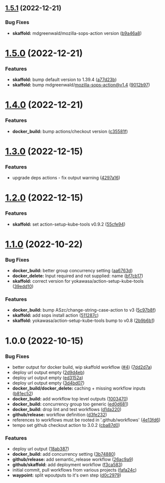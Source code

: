 ## [1.5.1](https://github.com/SmartMedSA/github-workflows/compare/v1.5.0...v1.5.1) (2022-12-21)


### Bug Fixes

* **skaffold:** mdgreenwald/mozilla-sops-action version ([b9a46a8](https://github.com/SmartMedSA/github-workflows/commit/b9a46a8a3c824ff347212352b10213d2bed5bfc5))

# [1.5.0](https://github.com/SmartMedSA/github-workflows/compare/v1.4.0...v1.5.0) (2022-12-21)


### Features

* **skaffold:** bump default version to 1.39.4 ([a77d23b](https://github.com/SmartMedSA/github-workflows/commit/a77d23bfd9a9a68ed01a29c80f8f28ca851e411b))
* **skaffold:** bump mdgreenwald/mozilla-sops-action@v1.4 ([9012b97](https://github.com/SmartMedSA/github-workflows/commit/9012b972d14aeedc5737bb2849fddd994a130ab7))

# [1.4.0](https://github.com/SmartMedSA/github-workflows/compare/v1.3.0...v1.4.0) (2022-12-21)


### Features

* **docker_build:** bump actions/checkout version ([c35581f](https://github.com/SmartMedSA/github-workflows/commit/c35581f8471d4a70fd309ac730794882a45b1828))

# [1.3.0](https://github.com/SmartMedSA/github-workflows/compare/v1.2.0...v1.3.0) (2022-12-15)


### Features

* upgrade deps actions - fix output warning ([4297a16](https://github.com/SmartMedSA/github-workflows/commit/4297a1631db6f0a30ef33f313c13f8efa97cbbc8))

# [1.2.0](https://github.com/SmartMedSA/github-workflows/compare/v1.1.0...v1.2.0) (2022-12-15)


### Features

* **skaffold:** set action-setup-kube-tools v0.9.2 ([55cfe94](https://github.com/SmartMedSA/github-workflows/commit/55cfe94734d91719f56de738191e6c40d00230ed))

# [1.1.0](https://github.com/SmartMedSA/github-workflows/compare/v1.0.0...v1.1.0) (2022-10-22)


### Bug Fixes

* **docker_build:** better group concurrency setting ([aa6763d](https://github.com/SmartMedSA/github-workflows/commit/aa6763d7eca3e95bfcb83b5af97d11752e726279))
* **docker_delete:** Input required and not supplied: name ([bf7cb17](https://github.com/SmartMedSA/github-workflows/commit/bf7cb1748184dc3fcda5d7bbe21a697f05541215))
* **skaffold:** correct version for yokawasa/action-setup-kube-tools ([39edd10](https://github.com/SmartMedSA/github-workflows/commit/39edd10fa4631c0d1c165f7dd777dbdacc12a7b7))


### Features

* **docker_build:** bump ASzc/change-string-case-action to v3 ([5c97b8f](https://github.com/SmartMedSA/github-workflows/commit/5c97b8ffb5a3dfb57135c7783c4ab261ea1f9e7e))
* **skaffold:** add sops install action ([511287c](https://github.com/SmartMedSA/github-workflows/commit/511287c129ae8d4bb8f1f049ac7968129a217263))
* **skaffold:** yokawasa/action-setup-kube-tools bump to v0.8 ([2b9b6b1](https://github.com/SmartMedSA/github-workflows/commit/2b9b6b1e21a63cd5457a769a6c2597a9588fe6d1))

# 1.0.0 (2022-10-15)


### Bug Fixes

* better output for docker build, wip skaffold workflow ([#4](https://github.com/SmartMedSA/github-workflows/issues/4)) ([7dd2d7a](https://github.com/SmartMedSA/github-workflows/commit/7dd2d7a2c2aad8a8fa56f97ed0590093cd0bd2c6))
* deploy url output empty ([2d9d4eb](https://github.com/SmartMedSA/github-workflows/commit/2d9d4ebbe2af612154ebdfaf7b0e03a4bfafea7f))
* deploy url output empty ([ed3152a](https://github.com/SmartMedSA/github-workflows/commit/ed3152a412199ac526052c7a1ba7fa185ed76c92))
* deploy url output empty ([3d4bd07](https://github.com/SmartMedSA/github-workflows/commit/3d4bd07632ba2477575e6f516e3c10324c693b3a))
* **docker_build/docker_delete:** caching + missing workflow inputs ([b81ec52](https://github.com/SmartMedSA/github-workflows/commit/b81ec527b99bafbe15834cbd7fc672f33c556fcc))
* **docker_build:** add workflow top level outputs ([1003470](https://github.com/SmartMedSA/github-workflows/commit/100347064decc6d7aaf4d023767719493105a7e7))
* **docker_build:** concurrency group too generic ([ed0d681](https://github.com/SmartMedSA/github-workflows/commit/ed0d6810195b83a262229c2cff5b75dabbed5858))
* **docker_build:** drop lint and test workflows ([d1da220](https://github.com/SmartMedSA/github-workflows/commit/d1da220c97b98b46dc61d302b3cdca52b3f9265d))
* **github/release:** workflow definition ([d3fe232](https://github.com/SmartMedSA/github-workflows/commit/d3fe23261601a5bb82e4f1c1a5438fd2b517ae9f))
* references to workflows must be rooted in '.github/workflows' ([4e13fd6](https://github.com/SmartMedSA/github-workflows/commit/4e13fd65bf5a38538bac6b18c5cfc02ee7e200e4))
* tempo set github checkout action to 3.0.2 ([cba87d0](https://github.com/SmartMedSA/github-workflows/commit/cba87d0a02efd85efb1b03b8863aa6e461eea721))


### Features

* deploy url output ([18ab387](https://github.com/SmartMedSA/github-workflows/commit/18ab3876255902282429b38a59f3d7642ddeec32))
* **docker_build:** add concurrency setting ([3b74880](https://github.com/SmartMedSA/github-workflows/commit/3b7488073de721d620210e35f0a728cad166f949))
* **github/release:** add semantic_release workflow ([26ac9a9](https://github.com/SmartMedSA/github-workflows/commit/26ac9a9ebd9cc0f35d20c8620bf4ed4fdf2dbc5a))
* **github/skaffold:** add deployment workflow ([f3ca583](https://github.com/SmartMedSA/github-workflows/commit/f3ca5839979a7075d8d80529b73d2bff6e5da715))
* initial commit, pull workflows from various projects ([fafa24c](https://github.com/SmartMedSA/github-workflows/commit/fafa24c2045c4790b0c730358b1e2abf62f0b48e))
* **waypoint:** split wpoutputs to it's own step ([d0c2979](https://github.com/SmartMedSA/github-workflows/commit/d0c29791d74d1512a6773b6f1b9f3ad9442728a4))
